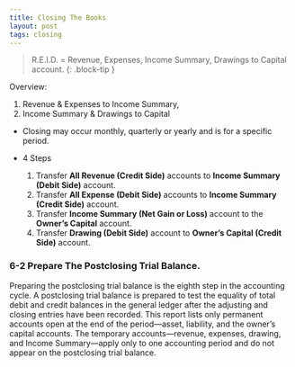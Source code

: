 ```yaml
---
title: Closing The Books
layout: post
tags: closing
---
```



> R.E.I.D. = Revenue, Expenses, Income Summary, Drawings to Capital account.
> {: .block-tip }

Overview:   
1. Revenue & Expenses to Income Summary,   
2. Income Summary & Drawings to Capital   
- Closing may occur monthly, quarterly or yearly and is for a specific period.  

- 4 Steps   
    1. Transfer **All Revenue (Credit Side)** accounts to **Income Summary (Debit Side)** account.  
    2. Transfer **All Expense (Debit Side)** accounts to **Income Summary (Credit Side)** account.  
    3. Transfer **Income Summary (Net Gain or Loss)** account to the **Owner’s Capital** account.  
    4. Transfer **Drawing (Debit Side)** account to **Owner’s Capital (Credit Side)** account.  


### 6-2 Prepare The Postclosing Trial Balance.

Preparing the postclosing trial balance is the eighth step in the accounting cycle. A postclosing trial balance is prepared to test the equality of total debit and credit balances in the general ledger after the adjusting and closing entries have been recorded. This report lists only permanent accounts open at the end of the period—asset, liability, and the owner’s capital accounts. The temporary accounts—revenue, expenses, drawing, and Income Summary—apply only to one accounting period and do not appear on the postclosing trial balance.

